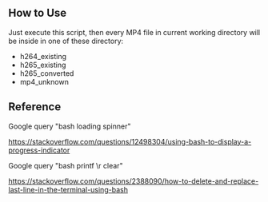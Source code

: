 ## How to Use

Just execute this script, then every MP4 file in current working directory
will be inside in one of these directory:

 - h264_existing
 - h265_existing
 - h265_converted
 - mp4_unknown

## Reference

Google query "bash loading spinner"

https://stackoverflow.com/questions/12498304/using-bash-to-display-a-progress-indicator

Google query "bash printf \r clear"

https://stackoverflow.com/questions/2388090/how-to-delete-and-replace-last-line-in-the-terminal-using-bash
